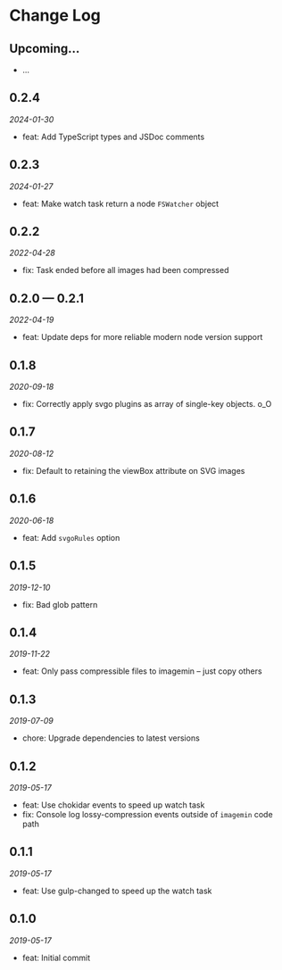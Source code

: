 # Change Log

## Upcoming...

- ... <!-- Add new lines here. Version number will be decided later -->

## 0.2.4

_2024-01-30_

- feat: Add TypeScript types and JSDoc comments

## 0.2.3

_2024-01-27_

- feat: Make watch task return a node `FSWatcher` object

## 0.2.2

_2022-04-28_

- fix: Task ended before all images had been compressed

## 0.2.0 — 0.2.1

_2022-04-19_

- feat: Update deps for more reliable modern node version support

## 0.1.8

_2020-09-18_

- fix: Correctly apply svgo plugins as array of single-key objects. o_O

## 0.1.7

_2020-08-12_

- fix: Default to retaining the viewBox attribute on SVG images

## 0.1.6

_2020-06-18_

- feat: Add `svgoRules` option

## 0.1.5

_2019-12-10_

- fix: Bad glob pattern

## 0.1.4

_2019-11-22_

- feat: Only pass compressible files to imagemin – just copy others

## 0.1.3

_2019-07-09_

- chore: Upgrade dependencies to latest versions

## 0.1.2

_2019-05-17_

- feat: Use chokidar events to speed up watch task
- fix: Console log lossy-compression events outside of `imagemin` code path

## 0.1.1

_2019-05-17_

- feat: Use gulp-changed to speed up the watch task

## 0.1.0

_2019-05-17_

- feat: Initial commit
